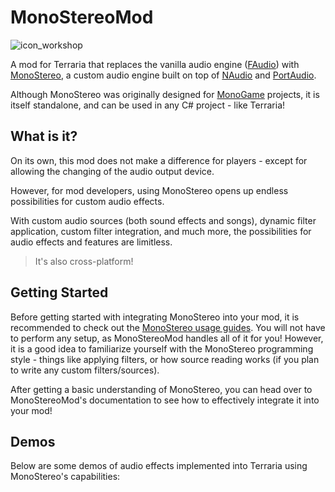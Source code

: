 # MonoStereoMod
![icon_workshop](https://github.com/user-attachments/assets/f838ce1e-8162-4556-b94a-8a57eae68b55)

A mod for Terraria that replaces the vanilla audio engine ([FAudio](https://github.com/FNA-XNA/FAudio/tree/master)) with [MonoStereo](https://github.com/NycroV/MonoStereo), a custom audio engine built on top of [NAudio](https://github.com/naudio/NAudio/tree/master) and [PortAudio](https://github.com/PortAudio/portaudio).

Although MonoStereo was originally designed for [MonoGame](https://github.com/MonoGame/MonoGame) projects, it is itself standalone, and can be used in any C# project - like Terraria!

## What is it?

On its own, this mod does not make a difference for players - except for allowing the changing of the audio output device.

However, for mod developers, using MonoStereo opens up endless possibilities for custom audio effects.

With custom audio sources (both sound effects and songs), dynamic filter application, custom filter integration, and much more, the possibilities for audio effects and features are limitless.

> It's also cross-platform!

## Getting Started
Before getting started with integrating MonoStereo into your mod, it is recommended to check out the [MonoStereo usage guides](https://github.com/NycroV/MonoStereo/tree/master/docs). You will not have to perform any setup, as MonoStereoMod handles all of it for you! However, it is a good idea to familiarize yourself with the MonoStereo programming style - things like applying filters, or how source reading works (if you plan to write any custom filters/sources).

After getting a basic understanding of MonoStereo, you can head over to MonoStereoMod's documentation to see how to effectively integrate it into your mod!

## Demos
Below are some demos of audio effects implemented into Terraria using MonoStereo's capabilities:
